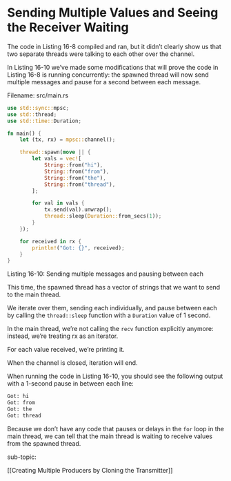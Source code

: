 # Sending Multiple Values and Seeing the Receiver Waiting

The code in Listing 16-8 compiled and ran, but it didn’t clearly show us that two separate threads were talking to each other over the channel.

In Listing 16-10 we’ve made some modifications that will prove the code in Listing 16-8 is running concurrently: the spawned thread will now send multiple messages and pause for a second between each message.



Filename: src/main.rs

```rust
use std::sync::mpsc;
use std::thread;
use std::time::Duration;

fn main() {
    let (tx, rx) = mpsc::channel();

    thread::spawn(move || {
        let vals = vec![
            String::from("hi"),
            String::from("from"),
            String::from("the"),
            String::from("thread"),
        ];

        for val in vals {
            tx.send(val).unwrap();
            thread::sleep(Duration::from_secs(1));
        }
    });

    for received in rx {
        println!("Got: {}", received);
    }
}
```

Listing 16-10: Sending multiple messages and pausing between each

This time, the spawned thread has a vector of strings that we want to send to the main thread.

We iterate over them, sending each individually, and pause between each by calling the `thread::sleep` function with a `Duration` value of 1 second.



In the main thread, we’re not calling the `recv` function explicitly anymore: instead, we’re treating rx as an iterator.

For each value received, we’re printing it.

When the channel is closed, iteration will end.



When running the code in Listing 16-10, you should see the following output with a 1-second pause in between each line:

```txt
Got: hi
Got: from
Got: the
Got: thread
```

Because we don’t have any code that pauses or delays in the `for` loop in the main thread, we can tell that the main thread is waiting to receive values from the spawned thread.


sub-topic:

[[Creating Multiple Producers by Cloning the Transmitter]]